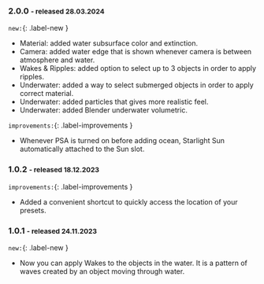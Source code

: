 ### 2.0.0 <small>- released 28.03.2024</small>

<!-- [![Release 1.1.0 banner](img/releases/pco1.6.0.jpg)](img/releases/pcoa0.1.0.jpg) -->
`new:`{: .label-new }

- Material: added water subsurface color and extinction.
- Camera: added water edge that is shown whenever camera is between atmosphere and water.
- Wakes & Ripples: added option to select up to 3 objects in order to apply ripples.
- Underwater: added a way to select submerged objects in order to apply correct material.
- Underwater: added particles that gives more realistic feel.
- Underwater: added Blender underwater volumetric.


`improvements:`{: .label-improvements }

- Whenever PSA is turned on before adding ocean, Starlight Sun automatically attached to the Sun slot.


### 1.0.2 <small>- released 18.12.2023</small>

`improvements:`{: .label-improvements }

- Added a convenient shortcut to quickly access the location of your presets. 

### 1.0.1 <small>- released 24.11.2023</small>

`new:`{: .label-new }

- Now you can apply Wakes to the objects in the water. It is a pattern of waves created by an object moving through water. 
